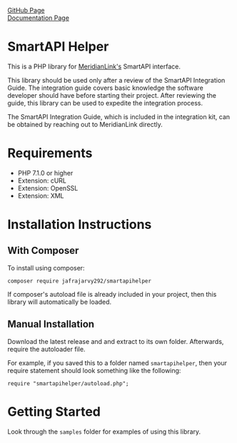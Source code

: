[GitHub Page](https://github.com/jafrajarvy292/smartapihelper)  
[Documentation Page](https://sample.asuscomm.com/smartapihelper_documentation/html)

# SmartAPI Helper
This is a PHP library for [MeridianLink's](http://www.meridianlink.com) SmartAPI interface.

This library should be used only after a review of the SmartAPI Integration Guide. The integration guide covers basic knowledge the software developer should have before starting their project. After reviewing the guide, this library can be used to expedite the integration process.

The SmartAPI Integration Guide, which is included in the integration kit, can be obtained by reaching out to MeridianLink directly.

# Requirements
- PHP 7.1.0 or higher
- Extension: cURL
- Extension: OpenSSL
- Extension: XML

# Installation Instructions
## With Composer
To install using composer:

    composer require jafrajarvy292/smartapihelper

If composer's autoload file is already included in your project, then this library will automatically be loaded.
## Manual Installation
Download the latest release and and extract to its own folder. Afterwards, require the autoloader file.

For example, if you saved this to a folder named `smartapihelper`, then your require statement should look something like the following:

    require "smartapihelper/autoload.php";

# Getting Started
Look through the `samples` folder for examples of using this library.
